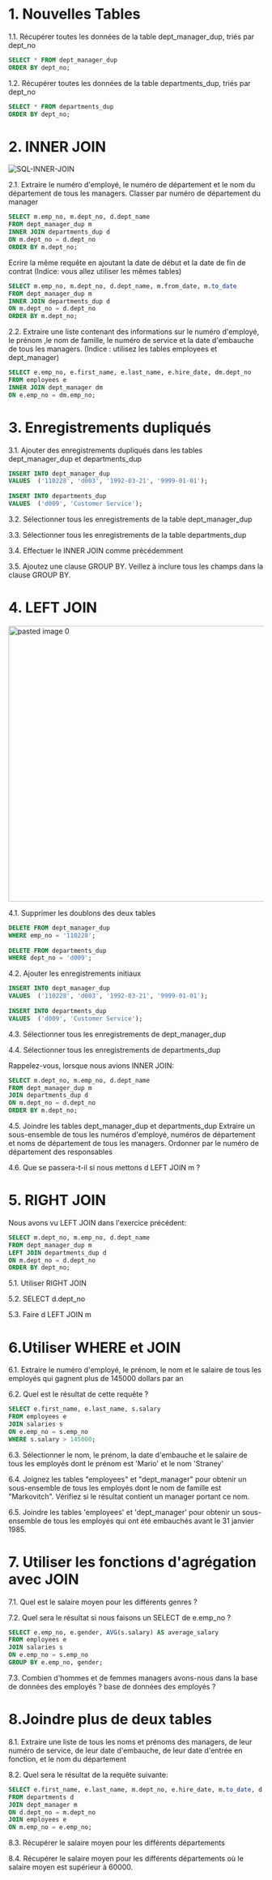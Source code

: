# 1. Nouvelles Tables

1.1. Récupérer toutes les données de la table dept_manager_dup, triés par dept_no 
```sql
SELECT * FROM dept_manager_dup
ORDER BY dept_no;
```

1.2. Récupérer toutes les données de la table departments_dup, triés par dept_no 
```sql
SELECT * FROM departments_dup
ORDER BY dept_no;
```

# 2. INNER JOIN
![SQL-INNER-JOIN](https://user-images.githubusercontent.com/73080397/225478783-7228597a-9685-4d16-aba1-adfd9974635c.png)

2.1. Extraire le numéro d'employé, le numéro de département et le nom du département de tous les managers. Classer par numéro de département du manager
```sql
SELECT m.emp_no, m.dept_no, d.dept_name
FROM dept_manager_dup m
INNER JOIN departments_dup d
ON m.dept_no = d.dept_no
ORDER BY m.dept_no;
```

Ecrire la même requête en ajoutant la date de début et la date de fin de contrat (Indice: vous allez utiliser les mêmes tables)
```sql
SELECT m.emp_no, m.dept_no, d.dept_name, m.from_date, m.to_date
FROM dept_manager_dup m
INNER JOIN departments_dup d
ON m.dept_no = d.dept_no
ORDER BY m.dept_no;
```


2.2. Extraire une liste contenant des informations sur le numéro d'employé, le prénom ,le nom de famille, le numéro de service et la date d'embauche de tous les managers. (Indice : utilisez les tables employees et dept_manager)
```sql
SELECT e.emp_no, e.first_name, e.last_name, e.hire_date, dm.dept_no
FROM employees e
INNER JOIN dept_manager dm
ON e.emp_no = dm.emp_no;
```

# 3. Enregistrements dupliqués

3.1. Ajouter des enregistrements dupliqués dans les tables dept_manager_dup et departments_dup
```sql
INSERT INTO dept_manager_dup 
VALUES 	('110228', 'd003', '1992-03-21', '9999-01-01');
        
INSERT INTO departments_dup 
VALUES	('d009', 'Customer Service');
```
3.2. Sélectionner tous les enregistrements de la table dept_manager_dup

3.3. Sélectionner tous les enregistrements de la table departments_dup

3.4. Effectuer le INNER JOIN comme précédemment 

3.5. Ajoutez une clause GROUP BY. Veillez à inclure tous les champs dans la clause GROUP BY.

# 4. LEFT JOIN 

<img width="544" alt="pasted image 0" src="https://user-images.githubusercontent.com/73080397/225485290-9b839101-2587-4f99-a704-8232995b2db7.png">

4.1. Supprimer les doublons des deux tables
```sql
DELETE FROM dept_manager_dup 
WHERE emp_no = '110228';
        
DELETE FROM departments_dup 
WHERE dept_no = 'd009';
```

4.2. Ajouter les enregistrements initiaux
```sql
INSERT INTO dept_manager_dup 
VALUES 	('110228', 'd003', '1992-03-21', '9999-01-01');
        
INSERT INTO departments_dup 
VALUES	('d009', 'Customer Service');
```

4.3. Sélectionner tous les enregistrements de dept_manager_dup

4.4. Sélectionner tous les enregistrements de departments_dup

Rappelez-vous, lorsque nous avions INNER JOIN:

```sql
SELECT m.dept_no, m.emp_no, d.dept_name
FROM dept_manager_dup m
JOIN departments_dup d 
ON m.dept_no = d.dept_no
ORDER BY m.dept_no;
```

4.5. Joindre les tables dept_manager_dup et departments_dup
Extraire un sous-ensemble de tous les numéros d'employé, numéros de département et noms de département de tous les managers. Ordonner par le numéro de département des responsables  

4.6. Que se passera-t-il si nous mettons d LEFT JOIN m ?



# 5. RIGHT JOIN
Nous avons vu LEFT JOIN dans l'exercice précédent:

```sql
SELECT m.dept_no, m.emp_no, d.dept_name
FROM dept_manager_dup m
LEFT JOIN departments_dup d 
ON m.dept_no = d.dept_no
ORDER BY dept_no;
```

5.1. Utiliser RIGHT JOIN 

5.2. SELECT d.dept_no

5.3. Faire d LEFT JOIN m



# 6.Utiliser WHERE et JOIN 

6.1. Extraire le numéro d'employé, le prénom, le nom et le salaire de tous les employés qui gagnent plus de 145000 dollars par an

6.2. Quel est le résultat de cette requête ?
```sql
SELECT e.first_name, e.last_name, s.salary
FROM employees e
JOIN salaries s 
ON e.emp_no = s.emp_no
WHERE s.salary > 145000;
```
6.3. Sélectionner le nom, le prénom, la date d'embauche et le salaire de tous les employés dont le prénom est 'Mario' et le nom 'Straney'

6.4. Joignez les tables "employees" et "dept_manager" pour obtenir un sous-ensemble de tous les employés dont le nom de famille est "Markovitch". 
 Vérifiez si le résultat contient un manager portant ce nom.

6.5. Joindre les tables 'employees' et 'dept_manager' pour obtenir un sous-ensemble de tous les employés qui ont été embauchés avant le 31 janvier 1985.

# 7. Utiliser les fonctions d'agrégation avec JOIN

7.1. Quel est le salaire moyen pour les différents genres ?

7.2. Quel sera le résultat si nous faisons un SELECT de e.emp_no ?

```sql
SELECT e.emp_no, e.gender, AVG(s.salary) AS average_salary
FROM employees e
JOIN salaries s 
ON e.emp_no = s.emp_no
GROUP BY e.emp_no, gender; 
```

7.3. Combien d'hommes et de femmes managers avons-nous dans la base de données des employés ? base de données des employés ?


# 8.Joindre plus de deux tables
8.1. Extraire une liste de tous les noms et prénoms des managers, de leur numéro de service, de leur date d'embauche, de leur date d'entrée en fonction, et le nom du département

8.2. Quel sera le résultat de la requête suivante:
```sql
SELECT e.first_name, e.last_name, m.dept_no, e.hire_date, m.to_date, d.dept_name
FROM departments d
JOIN dept_manager m 
ON d.dept_no = m.dept_no
JOIN employees e 
ON m.emp_no = e.emp_no;
```

8.3. Récupérer le salaire moyen pour les différents départements

8.4. Récupérer le salaire moyen pour les différents départements où le salaire moyen est supérieur à 60000.




